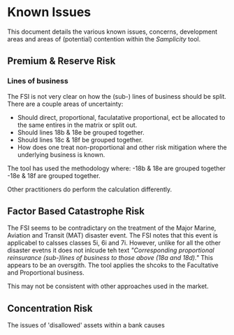 # Known Issues
This document details the various known issues, concerns, development areas and areas of (potential) contention within the *Samplicity* tool.

## Premium & Reserve Risk

### Lines of business
The FSI is not very clear on how the (sub-) lines of business should be split. There are a couple areas of uncertainty:
- Should direct, proportional, faculatative proportional, ect be allocated to the same entires in the matrix or split out.
- Should lines 18b & 18e be grouped together.
- Should lines 18c & 18f be grouped together.
- How does one treat non-proportional and other risk mitigation where the underlying business is known.

The tool has used the methodology where:
-18b & 18e are grouped together
-18e & 18f are grouped together.

Other practitioners do perform the calculation differently.

## Factor Based Catastrophe Risk
The FSI seems to be contradictary on the treatment of the Major Marine, Aviation and Transit (MAT) disaster event. The FSI notes that this event is applicabel to calsses classes 5i, 6i and 7i. However, unlike for all the other disaster evetns it does not inlcude teh text *"Corresponding proportional reinsurance (sub-)lines of business to those above (18a and 18d)."* This appears to be an oversgith. The tool applies the shcoks to the Facultative and Proportional business.

This may not be consistent with other approaches used in the market.

## Concentration Risk
The issues of 'disallowed' assets within a bank causes
